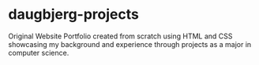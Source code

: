 # daugbjerg-projects
Original Website Portfolio created from scratch using HTML and CSS showcasing my background and experience through projects as a major in computer science.
